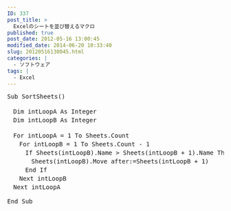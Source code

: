 ```yaml
---
ID: 337
post_title: >
  Excelのシートを並び替えるマクロ
published: true
post_date: 2012-05-16 13:00:45
modified_date: 2014-06-20 10:33:40
slug: 20120516130045.html
categories: |
  - ソフトウェア
tags: |
  - Excel
---
```

<pre class='prettyprint linenums'>
Sub SortSheets()

　Dim intLoopA As Integer
　Dim intLoopB As Integer

　For intLoopA = 1 To Sheets.Count
　　For intLoopB = 1 To Sheets.Count - 1
　　　If Sheets(intLoopB).Name > Sheets(intLoopB + 1).Name Then
　　　　Sheets(intLoopB).Move after:=Sheets(intLoopB + 1)
　　　End If
　　Next intLoopB
　Next intLoopA

End Sub
</pre>